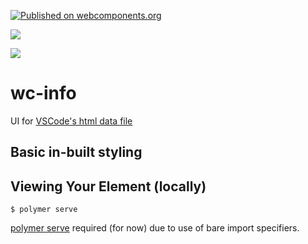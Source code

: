 [![Published on webcomponents.org](https://img.shields.io/badge/webcomponents.org-published-blue.svg)](https://www.webcomponents.org/element/wc-info)

<a href="https://nodei.co/npm/wc-info/"><img src="https://nodei.co/npm/wc-info.png"></a>

<img src="https://badgen.net/bundlephobia/minzip/wc-info">

# wc-info

UI for [VSCode's html data file](https://code.visualstudio.com/updates/v1_31#_html-and-css-custom-data-support)

## Basic in-built styling

<!--
```
<custom-element-demo>
<template>
    <div>
        <wc-info package-name="npm install wc-info" href="https://unpkg.com/wc-info@0.0.25/html.json">
        </wc-info>
        <script type="module" src="https://unpkg.com/wc-info@0.0.25/dist/wc-info.iife.js"></script>
    </div>
    <style>
        wc-info{
            margin-top: 10px;
        }
    </style>
</template>
</custom-element-demo>
```
-->



## Viewing Your Element (locally)

```
$ polymer serve
```

[polymer serve](https://www.npmjs.com/package/polymer-cli) required (for now) due to use of bare import specifiers.


<!--
[Here's](https://github.com/search?q=%22description%22+%22tags%22+path%3A%2F+filename%3A%22html.json%22) a URL that may provide an approximate list of all the VSCode web-components.json files.
-->

